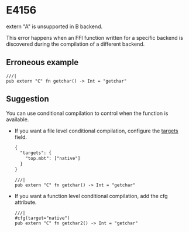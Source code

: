 # E4156

extern "A" is unsupported in B backend.

This error happens when an FFI function written for a specific backend is
discovered during the compilation of a different backend.

## Erroneous example

```moonbit
///|
pub extern "C" fn getchar() -> Int = "getchar"
```

## Suggestion

You can use conditional compilation to control when the function is available.

- If you want a file level conditional compilation, configure the
  [targets](../../toolchain/moon/package.md#conditional-compilation) field.
  ```default
  {
    "targets": {
      "top.mbt": ["native"]
    }
  }
  ```

  ```moonbit
  ///|
  pub extern "C" fn getchar() -> Int = "getchar"
  ```
- If you want a function level conditional compilation, add the cfg attribute.
  ```moonbit
  ///|
  #cfg(target="native")
  pub extern "C" fn getchar2() -> Int = "getchar"
  ```
